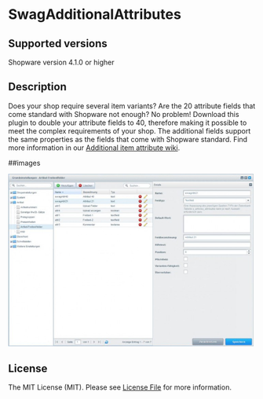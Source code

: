 # SwagAdditionalAttributes

## Supported versions
Shopware version 4.1.0 or higher

## Description

Does your shop require several item variants? Are the 20 attribute fields that come standard with Shopware not enough?
No problem! Download this plugin to double your attribute fields to 40, therefore making it possible to meet the complex requirements of your shop.
The additional fields support the same properties as the fields that come with Shopware standard.
Find more information in our [Additional item attribute wiki](http://community.shopware.com/_detail_1197.html?_ga=1.141370866.1528550059.1446819279). 

##images

<img src="image1.jpg" alt="Backend" style="width: 500px;"/>

## License

The MIT License (MIT). Please see [License File](LICENSE) for more information.
